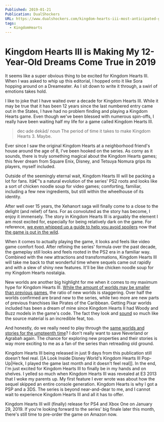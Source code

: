 ```yaml
---
Published: 2019-01-21
Publication: DualShockers
URL: https://www.dualshockers.com/kingdom-hearts-iii-most-anticipated-games-of-2019/
tags:
  - KingdomHearts
---
```

# Kingdom Hearts III is Making My 12-Year-Old Dreams Come True in 2019

It seems like a super obvious thing to be excited for Kingdom Hearts III. When I was asked to whip up this editorial, I hopped onto it like Sora hopping around on a Dreameater. As I sit down to write it through, a swirl of emotions takes hold.

I like to joke that I have waited over a decade for Kingdom Hearts III. While it may be true that it has been 12 years since the last numbered entry came out in the States, I have had no problem finding and playing a Kingdom Hearts game. Even though we've been blessed with numerous spin-offs, I really have been waiting half my life for a game called Kingdom Hearts III.

>dec·ade
>dekād/
>noun
>The period of time it takes to make Kingdom Hearts 3. Maybe.

Ever since I saw the original Kingdom Hearts at a neighborhood friend's house around the age of 8, I've been hooked on the series. As corny as it sounds, there is truly something magical about the Kingdom Hearts games; this fever dream from Square Enix, Disney, and Tetsuya Nomura grips its players, myself included.

Outside of the seemingly eternal wait, Kingdom Hearts III will be packing a lot for fans. Itâ€™s a natural evolution of the series' PS2 roots and looks like a sort of chicken noodle soup for video games; comforting, familiar, including a few new ingredients, but still within the wheelhouse of its identity.

After well over 15 years, the Xehanort saga will finally come to a close to the delight (and relief) of fans. For as convoluted as the story has become, I enjoy it immensely. The story in Kingdom Hearts III is arguably the element I am most excited for, especially for being relatively dark on the game. For reference, [we even whipped up a guide to help you avoid spoilers](https://www.dualshockers.com/kingdom-hearts-iii-3-leak-spoiler-block-guide/) now that [the game is out in the wild](https://www.dualshockers.com/kingdom-hearts-3-potential-spoilers/).

When it comes to actually playing the game, it looks and feels like video game comfort food. After refining the series' formula over the past decade, the gameplay still looks and feels rooted in the PS2 era in a familiar way. Combined with the new attractions and transformations, Kingdom Hearts III will take me back to that wonderful time where sequels came out rapidly and with a slew of shiny new features. It'll be like chicken noodle soup for my Kingdom Hearts nostalgia.

New worlds are another big highlight for me when it comes to my maximum hype for Kingdom Hearts III. [While the amount of worlds may be smaller than previous games](https://www.dualshockers.com/kingdom-hearts-iii-surprise-disney-worlds/), the ratio of new worlds is staggering. Over half the worlds confirmed are brand new to the series, while two more are new parts of previous franchises like Pirates of the Caribbean. Getting Pixar worlds included has been a dream of mine since Kingdom Hearts II had Woody and Buzz models in the game's code. The fact they look and [sound](https://www.dualshockers.com/kingdom-hearts-3-big-hero-6-cast/) so much like the source material is an incredible feat, too.

And honestly, do we really need to play through the [same worlds and stories for the umpteenth time](http://kingdomhearts.wikia.com/wiki/List_of_Worlds_in_the_Kingdom_Hearts_series)? I don't really want to save Neverland or Agrabah again. The chance for exploring new properties and their stories is way more exciting to me as a fan of the series than retreading old ground.

Kingdom Hearts III being released in just 9 days from this publication still doesn't feel real. [[A Look Inside Disney World's Kingdom Hearts III Pop-Up|Heck, I played the game last month and it doesn't feel real]]. In the end, I'm just excited for Kingdom Hearts III to finally be in my hands and on shelves. I yelled so much when Kingdom Hearts III was revealed at E3 2013 that I woke my parents up. My first feature I ever wrote was about how the sequel skipped an entire console generation. Kingdom Hearts is why I got a PSP and a 3DS. The series is beyond near-and-dear to me, and I cannot wait to experience Kingdom Hearts III and all it has to offer.

Kingdom Hearts III will (finally) release for PS4 and Xbox One on January 29, 2019. If you're looking forward to the series' big finale later this month, there's still time to pre-order the game on Amazon now.